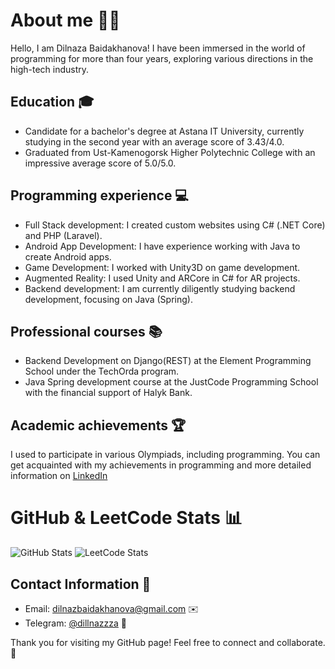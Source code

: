 # About me 👩‍💻

Hello, I am Dilnaza Baidakhanova! I have been immersed in the world of programming for more than four years, exploring various directions in the high-tech industry.

## Education 🎓

- Candidate for a bachelor's degree at Astana IT University, currently studying in the second year with an average score of 3.43/4.0.
- Graduated from Ust-Kamenogorsk Higher Polytechnic College with an impressive average score of 5.0/5.0.

## Programming experience 💻

- Full Stack development: I created custom websites using C# (.NET Core) and PHP (Laravel).
- Android App Development: I have experience working with Java to create Android apps.
- Game Development: I worked with Unity3D on game development.
- Augmented Reality: I used Unity and ARCore in C# for AR projects.
- Backend development: I am currently diligently studying backend development, focusing on Java (Spring).

## Professional courses 📚

- Backend Development on Django(REST) at the Element Programming School under the TechOrda program.
- Java Spring development course at the JustCode Programming School with the financial support of Halyk Bank.

## Academic achievements 🏆

I used to participate in various Olympiads, including programming. You can get acquainted with my achievements in programming and more detailed information on [LinkedIn](https://www.linkedin.com/in/dilnaza-baidakhanova/ )

# GitHub & LeetCode Stats 📊

![GitHub Stats](https://github-readme-stats.vercel.app/api?username=dillnaza&show_icons=true)
![LeetCode Stats](https://leetcard.jacoblin.cool/dillnazza)

## Contact Information 📧

- Email: [dilnazbaidakhanova@gmail.com](mailto:dilnazbaidakhanova@gmail.com) ✉️
- Telegram: [@dillnazzza](https://t.me/dillnazzza) 💬



Thank you for visiting my GitHub page! Feel free to connect and collaborate. 🚀
